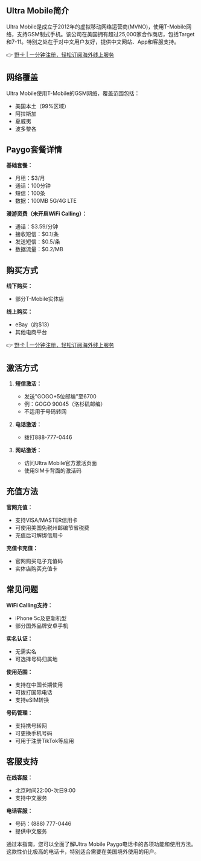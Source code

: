 ## **Ultra Mobile简介**

Ultra Mobile是成立于2012年的虚拟移动网络运营商(MVNO)，使用T-Mobile网络，支持GSM制式手机。该公司在美国拥有超过25,000家合作商店，包括Target和7-11。特别之处在于对中文用户友好，提供中文网站、App和客服支持。

👉 [野卡 | 一分钟注册，轻松订阅海外线上服务](https://bit.ly/bewildcard)

## **网络覆盖**

Ultra Mobile使用T-Mobile的GSM网络，覆盖范围包括：
- 美国本土（99%区域）
- 阿拉斯加
- 夏威夷
- 波多黎各

## **Paygo套餐详情**

**基础套餐：**
- 月租：$3/月
- 通话：100分钟
- 短信：100条
- 数据：100MB 5G/4G LTE

**漫游资费（未开启WiFi Calling）：**
- 通话：$3.59/分钟
- 接收短信：$0.1/条
- 发送短信：$0.5/条
- 数据流量：$0.2/MB

## **购买方式**

**线下购买：**
- 部分T-Mobile实体店

**线上购买：**
- eBay（约$13）
- 其他电商平台

👉 [野卡 | 一分钟注册，轻松订阅海外线上服务](https://bit.ly/bewildcard)

## **激活方式**

1. **短信激活：**
   - 发送"GOGO+5位邮编"至6700
   - 例：GOGO 90045（洛杉矶邮编）
   - 不适用于号码转网

2. **电话激活：**
   - 拨打888-777-0446

3. **网站激活：**
   - 访问Ultra Mobile官方激活页面
   - 使用SIM卡背面的激活码

## **充值方法**

**官网充值：**
- 支持VISA/MASTER信用卡
- 可使用美国免税州邮编节省税费
- 充值后可解绑信用卡

**充值卡充值：**
- 官网购买电子充值码
- 实体店购买充值卡

## **常见问题**

**WiFi Calling支持：**
- iPhone 5c及更新机型
- 部分国外品牌安卓手机

**实名认证：**
- 无需实名
- 可选择号码归属地

**使用范围：**
- 支持在中国长期使用
- 可拨打国际电话
- 支持eSIM转换

**号码管理：**
- 支持携号转网
- 可更换手机号码
- 可用于注册TikTok等应用

## **客服支持**

**在线客服：**
- 北京时间22:00-次日9:00
- 支持中文服务

**电话客服：**
- 号码：(888) 777-0446
- 提供中文服务

通过本指南，您可以全面了解Ultra Mobile Paygo电话卡的各项功能和使用方法。这款性价比极高的电话卡，特别适合需要在美国境外使用的用户。